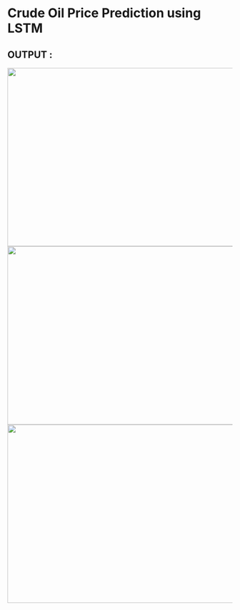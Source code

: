 # Crude Oil Price Prediction using LSTM
## OUTPUT :
<img src="https://user-images.githubusercontent.com/73148677/127516273-ac5b6ba3-3b87-4bac-bd86-86cda3f011d6.png" width="750" height="400">
<img src="https://user-images.githubusercontent.com/73148677/127516430-9e1578c4-05ce-4e37-ad93-9c00fcace312.png" width="750" height="400">
<img src="https://user-images.githubusercontent.com/73148677/127516445-d053a765-d4cb-4b73-8a64-b683fa12dcde.png" width="750" height="400">
